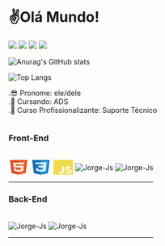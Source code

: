 <h1>✌Olá Mundo!</h1>

<div> 
  <a href="https://instagram.com/george_luizdsilva" target="_blank"><img src="https://img.shields.io/badge/-Instagram-%23E4405F?style=for-the-badge&logo=instagram&logoColor=white" target="_blank"></a>
 <a href="https://discord.gg/" target="_blank"><img src="https://img.shields.io/badge/Discord-7289DA?style=for-the-badge&logo=discord&logoColor=white" target="_blank"></a> 
  <a href = "mailto:jorgeluiz4645@gmail.com"><img src="https://img.shields.io/badge/-Gmail-%23333?style=for-the-badge&logo=gmail&logoColor=white" target="_blank"></a>
  <a href="https://www.linkedin.com/in/jorge-dev-luiz" target="_blank"><img src="https://img.shields.io/badge/-LinkedIn-%230077B5?style=for-the-badge&logo=linkedin&logoColor=white" target="_blank"></a> 
</div>

![Anurag's GitHub stats](https://github-readme-stats.vercel.app/api?username=J0RG3ju&show_icons=true&theme=merko)

![Top Langs](https://github-readme-stats.vercel.app/api/top-langs/?username=J0RG3ju&hide_progress=true&layout=compact&theme=merko)


.😎 Pronome: ele/dele <br>
.🤪 Cursando: ADS <br>
.🔨 Curso Profissionalizante: Suporte Técnico

<div style="display: inline-block">
  
 <h3>Front-End</h3>
  <div style="display: inline_block"><br>
    
  <img align="center" alt="Jorge-HTML" height="30" width="40" src="https://raw.githubusercontent.com/devicons/devicon/master/icons/html5/html5-original.svg">
  
  <img align="center" alt="Jorge-CSS" height="30" width="40" src="https://raw.githubusercontent.com/devicons/devicon/master/icons/css3/css3-original.svg">
    
  <img align="center" alt="Jorge-Js" height="30" width="40" src="https://raw.githubusercontent.com/devicons/devicon/master/icons/javascript/javascript-plain.svg">

  <img align="center" alt="Jorge-Js" height="30" width="40" src="https://cdn.jsdelivr.net/gh/devicons/devicon/icons/bootstrap/bootstrap-original.svg">

  <img align="center" alt="Jorge-Js" height="30" width="40" src="https://cdn.jsdelivr.net/gh/devicons/devicon/icons/jquery/jquery-original.svg">
 
</div>
  <hr>

  <h3>Back-End</h3>
  <div style="display: inline_block"><br>

  <img align="center" alt="Jorge-Js" height="30" width="40" src="https://cdn.jsdelivr.net/gh/devicons/devicon/icons/php/php-original.svg">


  <img align="center" alt="Jorge-Js" height="30" width="40" src="https://cdn.jsdelivr.net/gh/devicons/devicon/icons/mysql/mysql-original.svg">
 
  </div>
  <hr>
